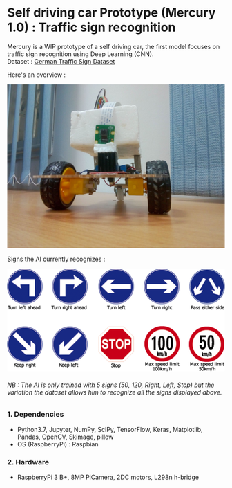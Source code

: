 # Self driving car Prototype (Mercury 1.0) : Traffic sign recognition
Mercury is a WIP prototype of a self driving car, the first model focuses on traffic sign recognition using Deep Learning (CNN).  
Dataset : [German Traffic Sign Dataset](http://benchmark.ini.rub.de/?section=gtsrb&subsection=dataset)  
  
Here's an overview :  
  
![alt text](Images/Overview.jpg "Mercury 1.0") 
  
Signs the AI currently recognizes :  
  
![alt text](Images/Signs.png "Signs")  
###### NB : The AI is only trained with 5 signs (50, 120, Right, Left, Stop) but the variation the dataset allows him to recognize all the signs displayed above.  
### 1. Dependencies  
* Python3.7, Jupyter, NumPy, SciPy, TensorFlow, Keras, Matplotlib, Pandas, OpenCV, Skimage, pillow  
* OS (RaspberryPi) : Raspbian  
### 2. Hardware  
* RaspberryPi 3 B+, 8MP PiCamera, 2DC motors, L298n h-bridge
